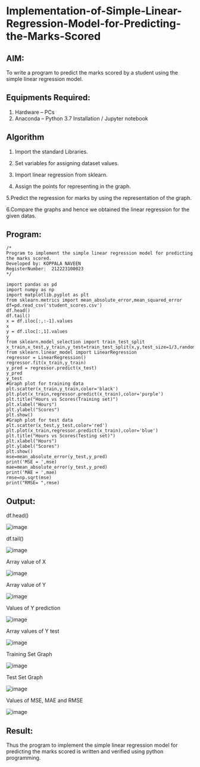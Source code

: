 # Implementation-of-Simple-Linear-Regression-Model-for-Predicting-the-Marks-Scored

## AIM:
To write a program to predict the marks scored by a student using the simple linear regression model.

## Equipments Required:
1. Hardware – PCs
2. Anaconda – Python 3.7 Installation / Jupyter notebook

## Algorithm
1. Import the standard Libraries.

2. Set variables for assigning dataset values.

3. Import linear regression from sklearn.

4. Assign the points for representing in the graph.

5.Predict the regression for marks by using the representation of the graph.

6.Compare the graphs and hence we obtained the linear regression for the given datas.

## Program:
```
/*
Program to implement the simple linear regression model for predicting the marks scored.
Developed by: KOPPALA NAVEEN
RegisterNumber:  212223100023
*/
```
```
import pandas as pd
import numpy as np
import matplotlib.pyplot as plt
from sklearn.metrics import mean_absolute_error,mean_squared_error
df=pd.read_csv('student_scores.csv')
df.head()
df.tail()
x = df.iloc[:,:-1].values
x
y = df.iloc[:,1].values
y
from sklearn.model_selection import train_test_split
x_train,x_test,y_train,y_test=train_test_split(x,y,test_size=1/3,random_state=0)
from sklearn.linear_model import LinearRegression
regressor = LinearRegression()
regressor.fit(x_train,y_train)
y_pred = regressor.predict(x_test)
y_pred
y_test
#Graph plot for training data
plt.scatter(x_train,y_train,color='black')
plt.plot(x_train,regressor.predict(x_train),color='purple')
plt.title("Hours vs Scores(Training set)")
plt.xlabel("Hours")
plt.ylabel("Scores")
plt.show()
#Graph plot for test data
plt.scatter(x_test,y_test,color='red')
plt.plot(x_train,regressor.predict(x_train),color='blue')
plt.title("Hours vs Scores(Testing set)")
plt.xlabel("Hours")
plt.ylabel("Scores")
plt.show()
mse=mean_absolute_error(y_test,y_pred)
print('MSE = ',mse)
mae=mean_absolute_error(y_test,y_pred)
print('MAE = ',mae)
rmse=np.sqrt(mse)
print("RMSE= ",rmse)

```
## Output:

df.head()

![image](https://github.com/user-attachments/assets/64e72f9a-da50-4537-bbab-6137cb91dbd5)

df.tail()

![image](https://github.com/user-attachments/assets/a1f5d9f1-2c5d-4d8d-ab12-8b98ccee66ee)

Array value of X

![image](https://github.com/user-attachments/assets/49534172-7a83-4334-b99e-a628f5c031b2)

Array value of Y

![image](https://github.com/user-attachments/assets/85b76c0f-c23d-4ae9-8c4b-5919993c1cc4)

Values of Y prediction

![image](https://github.com/user-attachments/assets/706c5c34-51b7-423b-851d-f74eb2e490eb)

Array values of Y test

![image](https://github.com/user-attachments/assets/7ce65c28-95c4-474d-b53c-241b85fdf4b7)

Training Set Graph

![image](https://github.com/user-attachments/assets/4b0910fa-5f21-4c4e-b48f-e4a8c5e6888d)

Test Set Graph

![image](https://github.com/user-attachments/assets/6cd43438-e4a8-4a5d-8b27-1dc61ed54de0)

Values of MSE, MAE and RMSE

![image](https://github.com/user-attachments/assets/2b36d58d-24a4-4573-950c-6cf145f19545)


## Result:
Thus the program to implement the simple linear regression model for predicting the marks scored is written and verified using python programming.
